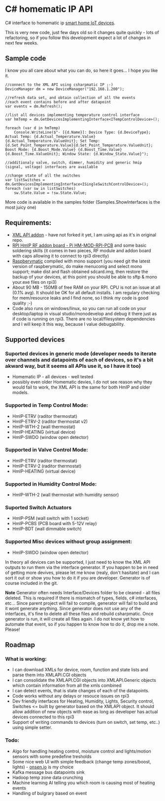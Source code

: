 # C# homematic IP API
C# interface to homematic ip [smart home IoT devices](https://www.eq-3.com/products/homematic-ip.html).

This is very new code, just few days old so it changes quite quickly - lots of refactoring, so if you follow this development expect a lot of changes in next few weeks.

## Sample code
I know you all care about what you can do, so here it goes... I hope you like it.

```Csharp
//connect to the XML API using csharpmatic IP ;-)
DeviceManager dm = new DeviceManager("192.168.1.200");

//refresh data set, and obtain collection of all the events
//each event contains before and after datapoint
var events = dm.Refresh(); 

//list all devices implementing temperature control interface
var hmTemp = dm.GetDevicesImplementingInterface<ITempControlDevice>();

foreach (var d in hmTemp)
	Console.WriteLine($"- [{d.Name}]: Device Type: {d.DeviceType}; Actual Temp: {d.Actual_Temperature.Value}{d.Actual_Temperature.ValueUnit}; Set Temp: {d.Set_Point_Temperature.Value}{d.Set_Point_Temperature.ValueUnit}; Boost Mode: {d.Boost_Mode.Value} {d.Boost_Time.Value}{d.Boost_Time.ValueUnit}; Window State: {d.Window_State.Value}");

//additionaly valve, switch, dimmer, humidity and generic hmip (signal, voltage) interfaces are available

//change state of all the switches
var listSwitches = dm.GetDevicesImplementingInterface<ISingleSwitchControlDevice>();
foreach (var sw in listSwitches)
	sw.State.Value = !sw.State.Value;
```

More code is available in the samples folder (Samples.ShowInterfaces is the most juicy one)

## Requirements:
- [XML API addon](https://github.com/hobbyquaker/XML-API) - have not forked it yet, I am using api as it's in original repo. 
- [RPI HmIP RF addon board - Pi HM-MOD-RPI-PCB](https://www.elv.de/homematic-funkmodul-fuer-raspberry-pi-bausatz.html) and some basic soldering skills (it comes in two pieces, RF module and addon board with caps allowing it to connect to rpi3 directly)
- [Raspberymatic](https://github.com/jens-maus/RaspberryMatic) compiled with mono support (you need git the latest version of raspberymatic, do make menuconig and select mono support; make dist and flash obtained sdcard.img, then restore the backup of your devices, at this point you should be able to sftp & mono your.exe files on rpi3)
- About 90 MB - 150MB of free RAM on your RPI. CPU is not an issue at all (0.1% avg). It should be OK for all default installs. I am regulary checking for mem/resource leaks and I find none, so I think my code is good quality ;-)
- Code also runs on windows/linux, so you can run all code on your desktop/laptop in visual studio/monodevelop and debug it there just as if code is running on rpi3. There are no local/filesystem dependencies and I will keep it this way, because I value debugability.

## Supported devices

### Suported devices in generic mode (developer needs to iterate over channels and datapoints of each of devices, so it's a bit akward way, but it seems all APIs use it, so I have it too)
-  Homematic IP - all devices - well tested
-  possibly even older Homematic devies, I do not see reason why they would fail to work, the XML API is the same for both HmIP and older models.

### Supported in Temp Control Mode:
- HmIP-ETRV (raditor thermostat)
- HmIP-ETRV-2 (raditor thermostat v2) 
- HmIP-WTH-2 (wall thermostat)
- HmIP-HEATING (virtual device)
- HmIP-SWDO (window open detector) 

### Supported in Valve Control Mode:
- HmIP-ETRV (raditor thermostat)
- HmIP-ETRV-2 (raditor thermostat)
- HmIP-HEATING (virtual device)

### Supported in Humidity Control Mode:
- HmIP-WTH-2 (wall thermostat with humidity sensor)

### Suported Switch Actuators
- HmIP-PSM (wall switch with 1 socket)
- HmIP-PCBS (PCB board with 5-12V relay)
- HmIP-BDT (wall dimmable switch)

### Supported Misc devices without group assignment:
- HmIP-SWDO (window open detector) 

In theory all devices can be supported, I just need to know the XML API outputs to run them via the interface generator. If you happen to be in need of getting more devives, please let me know (realy, don't hasitate) and I can sort it out or show you how to do it if you are developer. Generator is of course included in the git.

**Note** Generator often needs Interface/Devices folder to be cleaned - all files deleted. This is required if there is mismatch of types, fields, c# interfaces, etc... Since parent project will fail to compile, generator will fail to build and it wont generate anything. Since generator does not use any of the interfaces, it's fine to delete all these files and rebuild csharpmatic. Once generator is run, it will create all files again. I do not know yet how to automate that event, so if you happen to know how to do it, drop me a note. Please!

## Roadmap

### What is working:
- I can download XMLs for device, room, function and state lists and parse them into XMLAPI.CGI objects
- I can consolidate the XMLAPI.CGI objects into XMLAPI.Generic objects which contain information from all the xmls combined
- I can detect events, that is state changes of each of the datapoints.
- Code works without any delays or resouce issues on rpi3
- Dev friendly interfaces for Heating, Humidity, Lights, Security control, Switches <= built by generator based on the XMLAPI object. It should allow addition of new objects with ease as long as developer has actual devices connected to this rpi3
- Support of writing commands to devices (turn on switch, set temp, etc..) using simple setter.

### Todo:
- Algo for handling heating control, moisture control and lights/motion sensors with some predefine tresholds
- Some nice web UI with simple feedback (change temp zones/boost, lights) - [onsen.io](https://onsen.io/) is my choice
- Kafka message bus datapoints sink
- Hadoop temp zone data crunching
- Machine learning AI telling you which room is causing most of heating events
- Handling of bulgrary based on event
 
